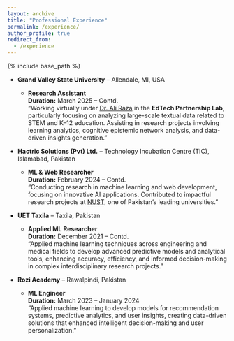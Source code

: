 ```yaml
---
layout: archive
title: "Professional Experience"
permalink: /experience/
author_profile: true
redirect_from:
  - /experience
---
```


{% include base_path %}


* **Grand Valley State University** – Allendale, MI, USA  
  * **Research Assistant**  
  **Duration:** March 2025 – Contd.  
    “Working virtually under [Dr. Ali Raza](https://aliraza.org/) in the **EdTech Partnership Lab**, particularly focusing on analyzing large-scale textual data related to STEM and K–12 education. Assisting in research projects involving learning analytics, cognitive epistemic network analysis, and data-driven insights generation.”

* **Hactric Solutions (Pvt) Ltd.** – Technology Incubation Centre (TIC), Islamabad, Pakistan  
  * **ML & Web Researcher**  
  **Duration:** February 2024 – Contd.  
    “Conducting research in machine learning and web development, focusing on innovative AI applications. Contributed to impactful research projects at [NUST]([https://www.uettaxila.edu.pk](https://nust.edu.pk/)), one of Pakistan’s leading universities.”

* **UET Taxila** – Taxila, Pakistan  
  * **Applied ML Researcher**  
  **Duration:** December 2021 – Contd.  
    “Applied machine learning techniques across engineering and medical fields to develop advanced predictive models and analytical tools, enhancing accuracy, efficiency, and informed decision-making in complex interdisciplinary research projects.”

* **Rozi Academy** – Rawalpindi, Pakistan  
  * **ML Engineer**  
  **Duration:** March 2023 – January 2024  
    “Applied machine learning to develop models for recommendation systems, predictive analytics, and user insights, creating data-driven solutions that enhanced intelligent decision-making and user personalization.”

